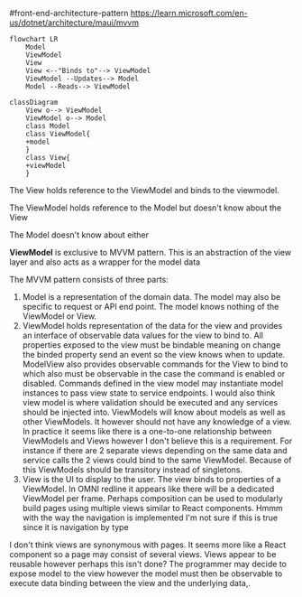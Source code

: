 #front-end-architecture-pattern
https://learn.microsoft.com/en-us/dotnet/architecture/maui/mvvm

```mermaid
flowchart LR
	Model
	ViewModel
	View
	View <--"Binds to"--> ViewModel
	ViewModel --Updates--> Model
	Model --Reads--> ViewModel
```

```mermaid
classDiagram
	View o--> ViewModel
	ViewModel o--> Model
	class Model
	class ViewModel{
	+model
	}
	class View{
	+viewModel
	}
```

The View holds reference to the ViewModel and binds to the viewmodel.

The ViewModel holds reference to the Model but doesn't know about the View

The Model doesn't know about either


**ViewModel** is exclusive to MVVM pattern. This is an abstraction of the view layer and also acts as a wrapper for the model data

The MVVM pattern consists of three parts:
1. Model is a representation of the domain data. The model may also be specific to request or API end point. The model knows nothing of the ViewModel or View.
2. ViewModel holds representation of the data for the view and provides an interface of observable data values for the view to bind to. All properties exposed to the view must be bindable meaning on change the binded property send an event so the view knows when to update. ModelView also provides observable commands for the View to bind to which also must be observable in the case the command is enabled or disabled. Commands defined in the view model may instantiate model instances to pass view state to service endpoints. I would also think view model is where validation should be executed and any services should be injected into. ViewModels will know about models as well as other ViewModels. It however should not have any knowledge of a view. In practice it seems like there is a one-to-one relationship between ViewModels and Views however I don't believe this is a requirement. For instance if there are 2 separate views depending on the same data and service calls the 2 views could bind to the same ViewModel. Because of this ViewModels should be transitory instead of singletons.
3. View is the UI to display to the user. The view binds to properties of a ViewModel. In OMNI redline it appears like there will be a dedicated ViewModel per frame. Perhaps composition can be used to modularly build pages using multiple views similar to React components. Hmmm with the way the navigation is implemented I'm not sure if this is true since it is navigation by type

I don't think views are synonymous with pages. It seems more like a React component so a page may consist of several views. Views appear to be reusable however perhaps this isn't done?
The programmer may decide to expose model to the view however the model must then be observable to execute data binding between the view and the underlying data,.